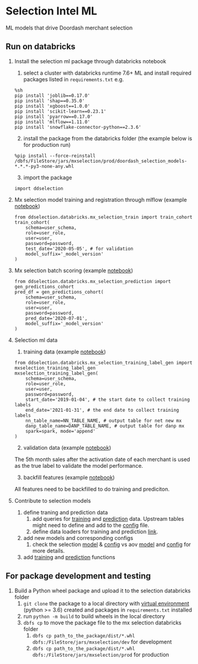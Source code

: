 # Selection Intel ML 
ML models that drive Doordash merchant selection 

## Run on databricks
1. Install the selection ml package through databricks notebook
    1. select a cluster with databricks runtime 7.6+ ML and install required packages listed in `requirements.txt`
    e.g.
    ```
    %sh
    pip install 'joblib==0.17.0'
	pip install 'shap==0.35.0'
	pip install 'xgboost==1.0.0'
	pip install 'scikit-learn==0.23.1'
	pip install 'pyarrow==0.17.0'
    pip install 'mlflow==1.11.0'
    pip install 'snowflake-connector-python==2.3.6'
    ```
    2. install the package from the databricks folder (the example below is for production run)
    ```
    %pip install --force-reinstall /dbfs/FileStore/jars/mxselection/prod/doordash_selection_models-*.*.*-py3-none-any.whl
    ```
    3. import the package
    ```
    import ddselection
    ```
2. Mx selection model training and registration through mlflow (example [notebook](https://doordash.cloud.databricks.com/#notebook/447108/command/447109))
    ```
    from ddselection.databricks.mx_selection_train import train_cohort
    train_cohort(
        schema=user_schema, 
        role=user_role, 
        user=user, 
        password=password, 
        test_date='2020-05-05', # for validation
        model_suffix='_model_version'
    )
    ```
3. Mx selection batch scoring (example [notebook](https://doordash.cloud.databricks.com/#notebook/447201/command/447202))
    ```
    from ddselection.databricks.mx_selection_prediction import gen_predictions_cohort
    pred_df = gen_predictions_cohort(
        schema=user_schema, 
        role=user_role, 
        user=user, 
        password=password,
        pred_date='2020-07-01', 
        model_suffix='_model_version'
    )
    ```
4. Selection ml data
    1. training data (example [notebook](https://doordash.cloud.databricks.com/#notebook/477231/command/483598))
    ```
    from ddselection.databricks.mx_selection_training_label_gen import mxselection_training_label_gen
    mxselection_training_label_gen(
        schema=user_schema,
        role=user_role,
        user=user,
        password=password,
        start_date='2019-01-04', # the start date to collect training labels
        end_date='2021-01-31', # the end date to collect training labels
        nn_table_name=NN_TABLE_NAME, # output table for net new mx
        danp_table_name=DANP_TABLE_NAME, # output table for danp mx
        spark=spark, mode='append'
    )

    ```
    2. validation data (example [notebook](https://doordash.cloud.databricks.com/#notebook/476091/command/476092))
    
    The 5th month sales after the activation date of each merchant is used as the true label to validate the model performance.
    
    3. backfill features (example [notebook](https://doordash.cloud.databricks.com/#notebook/459498/command/459499))
    
    All features need to be backfilled to do training and prediciton. 
5. Contribute to selection models
    1. define traning and prediction data 
        1. add queries for [training](https://github.com/doordash/doordash-selection-ml/blob/master/src/ddselection/data/mx_selection_aov_caviar_v2_training_data_query.py) and [prediction](https://github.com/doordash/doordash-selection-ml/blob/master/src/ddselection/data/mx_selection_aov_caviar_v2_prediction_data_query.py) data. Upstream tables might need to define and add to the [config](https://github.com/doordash/doordash-selection-ml/blob/master/src/ddselection/data/query_config.py) file.
        2. define data loaders for training and prediction [link](https://github.com/doordash/doordash-selection-ml/blob/master/src/ddselection/data/mx_selection_aov_v2_data_load.py).
    2. add new models and corresponding configs
        1. check the selection [model](https://github.com/doordash/doordash-selection-ml/blob/master/src/ddselection/models.py) & [config](https://github.com/doordash/doordash-selection-ml/blob/master/src/ddselection/config.py) vs aov [model](https://github.com/doordash/doordash-selection-ml/blob/master/src/ddselection/models_aov_v2.py) and [config](https://github.com/doordash/doordash-selection-ml/blob/master/src/ddselection/config_aov_v2.py) for more details.
    3. add [training](https://github.com/doordash/doordash-selection-ml/blob/master/src/ddselection/databricks/mx_selection_train_aov.py) and [prediction](https://github.com/doordash/doordash-selection-ml/blob/master/src/ddselection/databricks/mx_selection_aov_prediction.py) functions


## For package development and testing
1. Build a Python wheel package and upload it to the selection databricks folder 
    1. `git clone` the package to a local directory with [virtual environment](https://docs.python.org/3/tutorial/venv.html) (python >= 3.6) created and packages in `requirements.txt` installed
    2. run `python -m build` to build wheels in the local directory
    3. `dbfs cp` to move the package file to the mx selection databricks folder
    	1. `dbfs cp path_to_the_package/dist/*.whl dbfs:/FileStore/jars/mxselection/dev` for development
    	2. `dbfs cp path_to_the_package/dist/*.whl dbfs:/FileStore/jars/mxselection/prod` for production




